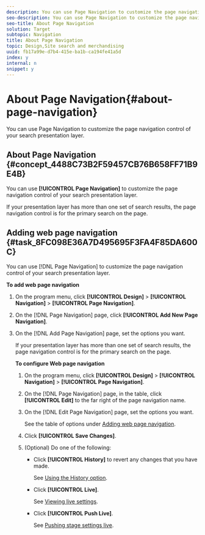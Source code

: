 ```yaml
---
description: You can use Page Navigation to customize the page navigation control of your search presentation layer.
seo-description: You can use Page Navigation to customize the page navigation control of your search presentation layer.
seo-title: About Page Navigation
solution: Target
subtopic: Navigation
title: About Page Navigation
topic: Design,Site search and merchandising
uuid: fb17a99e-d7b4-415e-ba1b-ca194fe41a5d
index: y
internal: n
snippet: y
---
```


# About Page Navigation{#about-page-navigation}

You can use Page Navigation to customize the page navigation control of your search presentation layer.

## About Page Navigation {#concept_4488C73B2F59457CB76B658FF71B9E4B}

You can use **[!UICONTROL Page Navigation]** to customize the page navigation control of your search presentation layer. 

If your presentation layer has more than one set of search results, the page navigation control is for the primary search on the page. 

## Adding web page navigation {#task_8FC098E36A7D495695F3FA4F85DA600C}

You can use [!DNL Page Navigation] to customize the page navigation control of your search presentation layer.

<!-- 

t_configuring_web_page_navigation.xml

 -->

**To add web page navigation** 

1. On the program menu, click **[!UICONTROL Design]** > **[!UICONTROL Navigation]** > **[!UICONTROL Page Navigation]**.
1. On the [!DNL Page Navigation] page, click **[!UICONTROL Add New Page Navigation]**.
1. On the [!DNL Add Page Navigation] page, set the options you want.

   <!-- 

r_page_navigation_options.xml

 -->

<table> 
 <thead> 
  <tr> 
   <th colname="col1" class="entry"> <p>Option </p> </th> 
   <th colname="col2" class="entry"> <p>Description </p> </th> 
  </tr> 
 </thead>
 <tbody> 
  <tr> 
   <td colname="col1"> <p>Number of links to pages </p> </td> 
   <td colname="col2"> <p> Specifies the default number of page links that a customer can see. </p> </td> 
  </tr> 
  <tr> 
   <td colname="col1"> <p>View all threshold </p> </td> 
   <td colname="col2"> <p>Specifies the maximum number of pages that a customer can see if <span class="uicontrol"> View All</span> is selected. </p> </td> 
  </tr> 
  <tr> 
   <td colname="col1"> <p>Show link to first page </p> </td> 
   <td colname="col2"> <p>Displays a link to the first page of the search results. </p> </td> 
  </tr> 
  <tr> 
   <td colname="col1"> <p>Show link to last page </p> </td> 
   <td colname="col2"> <p> Displays a link to the last page of the search results. </p> </td> 
  </tr> 
  <tr> 
   <td colname="col1"> <p>Highest result </p> </td> 
   <td colname="col2"> <p>Specifies the highest number of results that a search can return. The default is 50000. </p> </td> 
  </tr> 
  <tr> 
   <td colname="col1"> <p>Show Result Range </p> </td> 
   <td colname="col2"> <p>Shows the number of available pages of search results. The customer can click the links to any page of results within the specified range </p> <p> You can customize the number of results per page when you customize the search that the presentation template uses. </p> </td> 
  </tr> 
  <tr> 
   <td colname="col1"> <p>Show Page Total </p> </td> 
   <td colname="col2"> <p>Shows the customer the total number of pages found in the search. </p> </td> 
  </tr> 
 </tbody> 
</table>

1. Click **[!UICONTROL Add]**.
1. (Optional) Do one of the following:

    * Click **[!UICONTROL History]** to revert any changes that you have made.

      See [Using the History option](../t-using-the-history-option.md#task_70DD3F87A67242BBBD2CB27156F43002). 
    
    * Click **[!UICONTROL Live]**.

      See [Viewing live settings](../c-about-staging.md#task_401A0EBDB5DB4D4CA933CBA7BECDC10F). 
    
    * Click **[!UICONTROL Push Live]**.

      See [Pushing stage settings live](../c-about-staging.md#task_44306783B4C0408AAA58B471DAF2D9A4).

## Editing web page navigation {#task_D0938D15521F4139B23C643DA609F881}

You can edit [!DNL Page Navigation] to customize the page navigation control of your search presentation layer.

<!-- 

t_editing_web_page_navigation.xml

 -->

If your presentation layer has more than one set of search results, the page navigation control is for the primary search on the page.

**To configure Web page navigation** 

1. On the program menu, click **[!UICONTROL Design]** > **[!UICONTROL Navigation]** > **[!UICONTROL Page Navigation]**.
1. On the [!DNL Page Navigation] page, in the table, click **[!UICONTROL Edit]** to the far right of the page navigation name.
1. On the [!DNL Edit Page Navigation] page, set the options you want.

   See the table of options under [Adding web page navigation](../c-about-design-menu/c-about-page-navigation.md#task_8FC098E36A7D495695F3FA4F85DA600C). 
1. Click **[!UICONTROL Save Changes]**.
1. (Optional) Do one of the following:

    * Click **[!UICONTROL History]** to revert any changes that you have made.

      See [Using the History option](../t-using-the-history-option.md#task_70DD3F87A67242BBBD2CB27156F43002). 
    
    * Click **[!UICONTROL Live]**.

      See [Viewing live settings](../c-about-staging.md#task_401A0EBDB5DB4D4CA933CBA7BECDC10F). 
    
    * Click **[!UICONTROL Push Live]**.

      See [Pushing stage settings live](../c-about-staging.md#task_44306783B4C0408AAA58B471DAF2D9A4).


